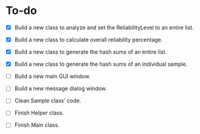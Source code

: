 # To-do

- [X] Build a new class to analyze and set the ReliabilityLevel to an entire list.
- [X] Build a new class to calculate overall reliability percentage.
- [X] Build a new class to generate the hash sums of an entire list.
- [X] Build a new class to generate the hash sums of an individual sample.
- [ ] Build a new main GUI window.
- [ ] Build a new message dialog window.
- [ ] Clean Sample class' code.
- [ ] Finish Helper class.
- [ ] Finish Main class.


